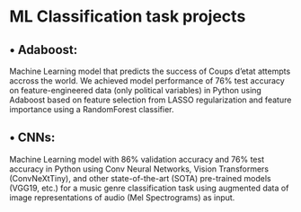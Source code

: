 # ML Classification task projects

## • Adaboost:
Machine Learning model that predicts the success of Coups d’etat attempts accross the world. We achieved model performance of 76% test
accuracy on feature-engineered data (only political variables) in Python using Adaboost based on feature selection from LASSO
regularization and feature importance using a RandomForest classifier.

## • CNNs:
Machine Learning model with 86% validation accuracy and 76% test accuracy in Python using Conv Neural Networks, Vision Transformers
(ConvNeXtTiny), and other state-of-the-art (SOTA) pre-trained models (VGG19, etc.) for a music genre classification task using
augmented data of image representations of audio (Mel Spectrograms) as input.
